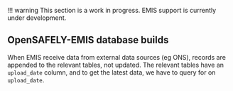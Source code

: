 !!! warning
    This section is a work in progress.
    EMIS support is currently under development.

## OpenSAFELY-EMIS database builds

When EMIS receive data from external data sources (eg ONS), records are appended to the
relevant tables, not updated.  The relevant tables have an `upload_date` column, and to get the latest data, we have to query for on `upload_date`.
